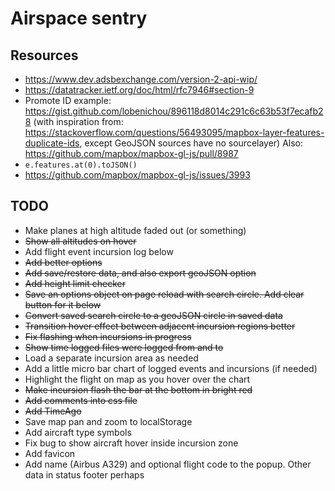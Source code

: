 # Airspace sentry

## Resources
+ https://www.dev.adsbexchange.com/version-2-api-wip/
+ https://datatracker.ietf.org/doc/html/rfc7946#section-9
+ Promote ID example: https://gist.github.com/lobenichou/896118d8014c291c6c63b53f7ecafb28 (with inspiration from: https://stackoverflow.com/questions/56493095/mapbox-layer-features-duplicate-ids, except GeoJSON sources have no sourcelayer) Also: https://github.com/mapbox/mapbox-gl-js/pull/8987
+ `e.features.at(0).toJSON()`
+ https://github.com/mapbox/mapbox-gl-js/issues/3993

## TODO

+ Make planes at high altitude faded out (or something)
+ ~~Show all altitudes on hover~~
+ Add flight event incursion log below
+ ~~Add better options~~
+ ~~Add save/restore data, and also export geoJSON option~~
+ ~~Add height limit checker~~
+ ~~Save an options object on page reload with search circle. Add clear button for it below~~
+ ~~Convert saved search circle to a geoJSON circle in saved data~~
+ ~~Transition hover effect between adjacent incursion regions better~~
+ ~~Fix flashing when incursions in progress~~
+ ~~Show time logged files were logged from and to~~
+ Load a separate incursion area as needed
+ Add a little micro bar chart of logged events and incursions (if needed)
+ Highlight the flight on map as you hover over the chart
+ ~~Make incursion flash the bar at the bottom in bright red~~
+ ~~Add comments into css file~~
+ ~~Add TimeAgo~~
+ Save map pan and zoom to localStorage
+ Add aircraft type symbols
+ Fix bug to show aircraft hover inside incursion zone
+ Add favicon
+ Add name (Airbus A329) and optional flight code to the popup. Other data in status footer perhaps